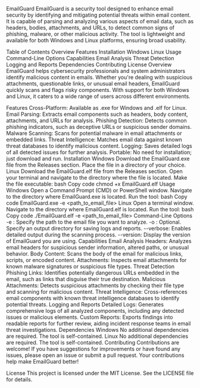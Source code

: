EmailGuard
EmailGuard is a security tool designed to enhance email security by identifying and mitigating potential threats within email content. It is capable of parsing and analyzing various aspects of email data, such as headers, bodies, attachments, and URLs, to detect common signs of phishing, malware, or other malicious activity. The tool is lightweight and available for both Windows and Linux platforms, ensuring broad usability.

Table of Contents
Overview
Features
Installation
Windows
Linux
Usage
Command-Line Options
Capabilities
Email Analysis
Threat Detection
Logging and Reports
Dependencies
Contributing
License
Overview
EmailGuard helps cybersecurity professionals and system administrators identify malicious content in emails. Whether you're dealing with suspicious attachments, questionable links, or unusual email headers, EmailGuard quickly scans and flags risky components. With support for both Windows and Linux, it caters to a wide range of users across different environments.

Features
Cross-Platform: Available as .exe for Windows and .elf for Linux.
Email Parsing: Extracts email components such as headers, body content, attachments, and URLs for analysis.
Phishing Detection: Detects common phishing indicators, such as deceptive URLs or suspicious sender domains.
Malware Scanning: Scans for potential malware in email attachments or embedded links.
Threat Intelligence: Matches email data against known threat databases to identify malicious content.
Logging: Saves detailed logs of all detected issues for further analysis.
Portable: No need for installation; just download and run.
Installation
Windows
Download the EmailGuard.exe file from the Releases section.
Place the file in a directory of your choice.
Linux
Download the EmailGuard.elf file from the Releases section.
Open your terminal and navigate to the directory where the file is located.
Make the file executable:
bash
Copy code
chmod +x EmailGuard.elf
Usage
Windows
Open a Command Prompt (CMD) or PowerShell window.
Navigate to the directory where EmailGuard.exe is located.
Run the tool:
bash
Copy code
EmailGuard.exe -e <path_to_email_file>
Linux
Open a terminal window.
Navigate to the directory where EmailGuard.elf is located.
Run the tool:
bash
Copy code
./EmailGuard.elf -e <path_to_email_file>
Command-Line Options
-e <file>: Specify the path to the email file you want to analyze.
-o <directory>: Optional. Specify an output directory for saving logs and reports.
--verbose: Enables detailed output during the scanning process.
--version: Display the version of EmailGuard you are using.
Capabilities
Email Analysis
Headers: Analyzes email headers for suspicious sender information, altered paths, or unusual behavior.
Body Content: Scans the body of the email for malicious links, scripts, or encoded content.
Attachments: Inspects email attachments for known malware signatures or suspicious file types.
Threat Detection
Phishing Links: Identifies potentially dangerous URLs embedded in the email, such as links that disguise their true destination.
Malicious Attachments: Detects suspicious attachments by checking their file type and scanning for malicious content.
Threat Intelligence: Cross-references email components with known threat intelligence databases to identify potential threats.
Logging and Reports
Detailed Logs: Generates comprehensive logs of all analyzed components, including any detected issues or malicious elements.
Custom Reports: Exports findings into readable reports for further review, aiding incident response teams in email threat investigations.
Dependencies
Windows
No additional dependencies are required. The tool is self-contained.
Linux
No additional dependencies are required. The tool is self-contained.
Contributing
Contributions are welcome! If you have suggestions for improvements or have found any issues, please open an issue or submit a pull request. Your contributions help make EmailGuard better!

License
This project is licensed under the MIT License. See the LICENSE file for details.

